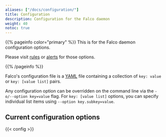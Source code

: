 ```yaml
---
aliases: ["/docs/configuration/"]
title: Configuration
description: Configuration for the Falco daemon
weight: 40
notoc: true
---
```


{{% pageinfo color="primary" %}}
This is for the Falco daemon configuration options.

Please visit [rules](../rules) or [alerts](../alerts) for those options.

{{% /pageinfo %}}


Falco's configuration file is a [YAML](http://www.yaml.org/start.html) file containing a collection of `key: value` or `key: [value list]` pairs.



Any configuration option can be overridden on the command line via the `-o/--option key=value` flag. For `key: [value list]` options, you can specify individual list items using `--option key.subkey=value`.

## Current configuration options


[comment]: <> (@kris-nova: This data is loaded from the YAML file in data/en/config.yaml)
{{< config >}}

